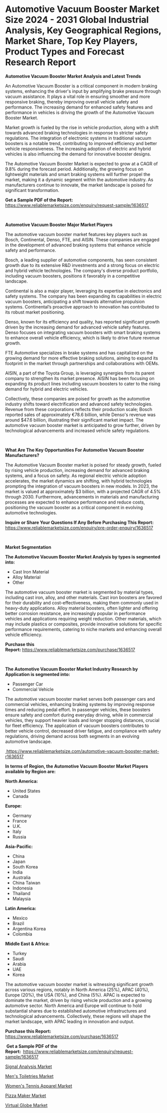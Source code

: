 <p><h1>Automotive Vacuum Booster Market Size 2024 - 2031 Global Industrial Analysis, Key Geographical Regions, Market Share, Top Key Players, Product Types and Forecast Research Report</h1></p><p><strong>Automotive Vacuum Booster Market Analysis and Latest Trends</strong></p>
<p><p>An Automotive Vacuum Booster is a critical component in modern braking systems, enhancing the driver's input by amplifying brake pressure through vacuum assistance. It plays a vital role in ensuring smoother and more responsive braking, thereby improving overall vehicle safety and performance. The increasing demand for enhanced safety features and performance in vehicles is driving the growth of the Automotive Vacuum Booster Market.</p><p>Market growth is fueled by the rise in vehicle production, along with a shift towards advanced braking technologies in response to stricter safety regulations. The integration of electronic systems in traditional vacuum boosters is a notable trend, contributing to improved efficiency and better vehicle responsiveness. The increasing adoption of electric and hybrid vehicles is also influencing the demand for innovative booster designs.</p><p>The Automotive Vacuum Booster Market is expected to grow at a CAGR of 9.8% during the forecast period. Additionally, the growing focus on lightweight materials and smart braking systems will further propel the market, making it a dynamic segment within the automotive industry. As manufacturers continue to innovate, the market landscape is poised for significant transformation.</p></p>
<p><strong>Get a Sample PDF of the Report:&nbsp;</strong> <a href="https://www.reliablemarketsize.com/enquiry/request-sample/1636517">https://www.reliablemarketsize.com/enquiry/request-sample/1636517</a></p>
<p>&nbsp;</p>
<p><strong>Automotive Vacuum Booster Major Market Players</strong></p>
<p><p>The automotive vacuum booster market features key players such as Bosch, Continental, Denso, FTE, and AISIN. These companies are engaged in the development of advanced braking systems that enhance vehicle safety and performance. </p><p>Bosch, a leading supplier of automotive components, has seen consistent growth due to its extensive R&D investments and a strong focus on electric and hybrid vehicle technologies. The company's diverse product portfolio, including vacuum boosters, positions it favorably in a competitive landscape.</p><p>Continental is also a major player, leveraging its expertise in electronics and safety systems. The company has been expanding its capabilities in electric vacuum boosters, anticipating a shift towards alternative propulsion systems. Continental’s proactive approach to innovation has contributed to its robust market positioning.</p><p>Denso, known for its efficiency and quality, has reported significant growth driven by the increasing demand for advanced vehicle safety features. Denso focuses on integrating vacuum boosters with smart braking systems to enhance overall vehicle efficiency, which is likely to drive future revenue growth.</p><p>FTE Automotive specializes in brake systems and has capitalized on the growing demand for more effective braking solutions, aiming to expand its footprint in the market through partnerships and collaborations with OEMs.</p><p>AISIN, a part of the Toyota Group, is leveraging synergies from its parent company to strengthen its market presence. AISIN has been focusing on expanding its product lines including vacuum boosters to cater to the rising demand for hybrid and electric vehicles.</p><p>Collectively, these companies are poised for growth as the automotive industry shifts toward electrification and advanced safety technologies. Revenue from these corporations reflects their production scale; Bosch reported sales of approximately €78.6 billion, while Denso's revenue was around $47.6 billion, illustrating their significant market impact. The automotive vacuum booster market is anticipated to grow further, driven by technological advancements and increased vehicle safety regulations.</p></p>
<p>&nbsp;</p>
<p><strong>What Are The Key Opportunities For Automotive Vacuum Booster Manufacturers?</strong></p>
<p><p>The Automotive Vacuum Booster market is poised for steady growth, fueled by rising vehicle production, increasing demand for advanced braking systems, and a focus on safety. As regional electric vehicle adoption accelerates, the market dynamics are shifting, with hybrid technologies prompting the integration of vacuum boosters in new models. In 2023, the market is valued at approximately $3 billion, with a projected CAGR of 4.5% through 2030. Furthermore, advancements in materials and manufacturing processes are expected to enhance performance and reduce costs, positioning the vacuum booster as a critical component in evolving automotive technologies.</p></p>
<p><strong>Inquire or Share Your Questions If Any Before Purchasing This Report:</strong> <a href="https://www.reliablemarketsize.com/enquiry/pre-order-enquiry/1636517">https://www.reliablemarketsize.com/enquiry/pre-order-enquiry/1636517</a></p>
<p>&nbsp;</p>
<p><strong>Market Segmentation</strong></p>
<p><strong>The Automotive Vacuum Booster Market Analysis by types is segmented into:</strong></p>
<p><ul><li>Cast Iron Material</li><li>Alloy Material</li><li>Other</li></ul></p>
<p><p>The automotive vacuum booster market is segmented by material types, including cast iron, alloy, and other materials. Cast iron boosters are favored for their durability and cost-effectiveness, making them commonly used in heavy-duty applications. Alloy material boosters, often lighter and offering better corrosion resistance, are increasingly popular in performance vehicles and applications requiring weight reduction. Other materials, which may include plastics or composites, provide innovative solutions for specific performance requirements, catering to niche markets and enhancing overall vehicle efficiency.</p></p>
<p><strong>Purchase this Report:&nbsp;</strong><a href="https://www.reliablemarketsize.com/purchase/1636517">https://www.reliablemarketsize.com/purchase/1636517</a></p>
<p>&nbsp;</p>
<p><strong>The Automotive Vacuum Booster Market Industry Research by Application is segmented into:</strong></p>
<p><ul><li>Passenger Car</li><li>Commercial Vehicle</li></ul></p>
<p><p>The automotive vacuum booster market serves both passenger cars and commercial vehicles, enhancing braking systems by improving response times and reducing pedal effort. In passenger vehicles, these boosters ensure safety and comfort during everyday driving, while in commercial vehicles, they support heavier loads and longer stopping distances, crucial for fleet efficiency. The application of vacuum boosters contributes to better vehicle control, decreased driver fatigue, and compliance with safety regulations, driving demand across both segments in an evolving automotive landscape.</p></p>
<p><a href="https://www.reliablemarketsize.com/automotive-vacuum-booster-market-r1636517">&nbsp;https://www.reliablemarketsize.com/automotive-vacuum-booster-market-r1636517</a></p>
<p><strong>In terms of Region, the Automotive Vacuum Booster Market Players available by Region are:</strong></p>
<p>
    <p> <strong> North America: </strong>
        <ul>
            <li>United States</li>
            <li>Canada</li>
        </ul>
        </p> 
    <p> <strong> Europe: </strong>
        <ul>
            <li>Germany</li>
            <li>France</li>
            <li>U.K.</li>
            <li>Italy</li>
            <li>Russia</li>
        </ul>
        </p> 
    <p> <strong> Asia-Pacific: </strong>
        <ul>
            <li>China</li>
            <li>Japan</li>
            <li>South Korea</li>
            <li>India</li>
            <li>Australia</li>
            <li>China Taiwan</li>
            <li>Indonesia</li>
            <li>Thailand</li>
            <li>Malaysia</li>
        </ul>
        </p> 
    <p> <strong> Latin America: </strong>
        <ul>
            <li>Mexico</li>
            <li>Brazil</li>
            <li>Argentina Korea</li>
            <li>Colombia</li>
        </ul>
        </p> 
    <p> <strong> Middle East & Africa: </strong>
        <ul>
            <li>Turkey</li>
            <li>Saudi</li>
            <li>Arabia</li>
            <li>UAE</li>
            <li>Korea</li>
        </ul>
    </p>
    </p>
<p><p>The automotive vacuum booster market is witnessing significant growth across various regions, notably in North America (25%), APAC (40%), Europe (20%), the USA (10%), and China (5%). APAC is expected to dominate the market, driven by rising vehicle production and a growing automotive sector. North America and Europe will continue to hold substantial shares due to established automotive infrastructures and technological advancements. Collectively, these regions will shape the market landscape, with APAC leading in innovation and output.</p></p>
<p><strong>Purchase this Report: </strong><a href="https://www.reliablemarketsize.com/purchase/1636517">https://www.reliablemarketsize.com/purchase/1636517</a></p>
<p>&nbsp;<strong>Get a Sample PDF of the Report:&nbsp;&nbsp;</strong><a href="https://www.reliablemarketsize.com/enquiry/request-sample/1636517">https://www.reliablemarketsize.com/enquiry/request-sample/1636517</a></p>
<p><strong></strong></p>
<p><p><a href="https://www.linkedin.com/pulse/future-ready-strategic-insights-global-signal-analysis-market-lrrse?trackingId=mP53OfSdSXylhBqOZtoJYA%3D%3D">Signal Analysis Market</a></p><p><a href="https://issuu.com/reportprime-2/docs/mens-toiletries-market-size-2030.pp_ddafa02b1a7fbd">Men's Toiletries Market</a></p><p><a href="https://issuu.com/reportprime-2/docs/womens-tennis-apparel-market-size-2_ac64311bba09ad">Women's Tennis Apparel Market</a></p><p><a href="https://medium.com/@stephpinkney/pizza-maker-market-share-market-analysis-growth-trends-forecasts-for-period-from-2024-c783adaff14a?postPublishedType=repub">Pizza Maker Market</a></p><p><a href="https://www.linkedin.com/pulse/role-virtual-globe-market-applications-individualfamilyschoolenterprisegovernment-earee?trackingId=SR4G%2BxsJTE2y8sw9Zu5Jhg%3D%3D">Virtual Globe Market</a></p></p>